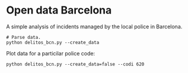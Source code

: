 # Open data Barcelona

A simple analysis of incidents managed by the local police in Barcelona.

    # Parse data.
    python delitos_bcn.py --create_data

Plot data for a particilar police code:

    python delitos_bcn.py --create_data=false --codi 620
